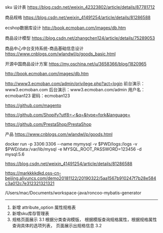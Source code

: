 sku 设计表
https://blog.csdn.net/weixin_42323802/article/details/87781712

商品规格
https://blog.csdn.net/weixin_41491254/article/details/81286588

ecshop数据库设计
http://book.ecmoban.com/images/db.htm

商品设计模型
https://blog.csdn.net/zhangchen124/article/details/75289053

商品中心中台支持系统-商品基础信息设计
https://www.cnblogs.com/wlandwl/p/goods_basic.html

开源中国商品设计方案
https://my.oschina.net/u/3658366/blog/1820965

http://book.ecmoban.com/images/db.htm

http://www3.ecmoban.com/admin/privilege.php?act=login
前台演示：www3.ecmoban.com
后台演示：www3.ecmoban.com/admin
用户名：ecmoban123
密码：ecmoban123


https://github.com/magento

https://github.com/Shopify?utf8=✓&q=&type=fork&language=


https://github.com/PrestaShop/PrestaShop

产品
https://www.cnblogs.com/wlandwl/p/goods.html


docker run -p 3306:3306 --name mymysql  -v $PWD/logs:/logs -v $PWD/data:/var/lib/mysql -e MYSQL_ROOT_PASSWORD=123456 -d mysql:5.6


https://blog.csdn.net/weixin_41491254/article/details/81286588

https://markkkkdkd.oss-cn-beijing.aliyuncs.com/demo20181122/20190322/5aa1567b910247f7b28e584c3a012c7e312321321321

/Users/mac/Documents/workspace-java/roncoo-mybatis-generator



-----------------------------------------------
1. 新增 attribute_option 属性规格表
2. 新增sku库存管理表
3. 规格页面展示
   3.1  根据分类查询模版， 根据模版查询规格属性，根据规格属性查询具体的选项列表， 页面展示出规格信息
   3.2  





